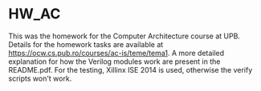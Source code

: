 # HW_AC
This was the homework for the Computer Architecture course at UPB. Details for the homework tasks are available at https://ocw.cs.pub.ro/courses/ac-is/teme/tema1. A more detailed explanation for how the Verilog modules work are present in the README.pdf. For the testing, Xillinx ISE 2014 is used, otherwise the verify scripts won't work.
